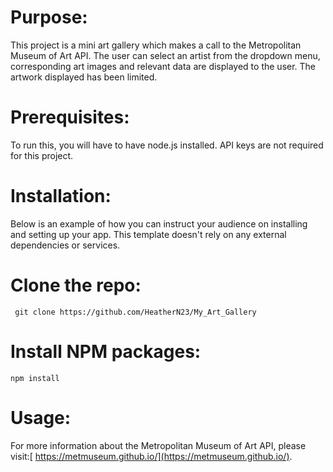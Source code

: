 # Purpose:  
  This project is a mini art gallery which makes a call to the Metropolitan Museum of Art API.  The user can select an artist from the dropdown menu, corresponding 
  art images and relevant data are displayed to the user.  The artwork displayed has been limited.

# Prerequisites: 
  To run this, you will have to have node.js installed.
  API keys are not required for this project.

# Installation:
Below is an example of how you can instruct your audience on installing and setting up your app. This template doesn't rely on any external dependencies or services.

# Clone the repo:
 ` git clone https://github.com/HeatherN23/My_Art_Gallery`

# Install NPM packages:
  `npm install`

# Usage:
  For more information about the Metropolitan Museum of Art API, please visit:[ https://metmuseum.github.io/](https://metmuseum.github.io/).

